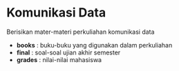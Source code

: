 # Komunikasi Data #

Berisikan mater-materi perkuliahan komunikasi data

- **books**		: buku-buku yang digunakan dalam perkuliahan
- **final**		: soal-soal ujian akhir semester
- **grades**	: nilai-nilai mahasiswa